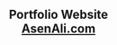 <h2 align="center">
  Portfolio Website<br/>
  <a href="http://soumya-jit.tech/" target="_blank">AsenAli.com</a>
</h2>
<div align="center">
<!--   <img alt="Demo" src="./Images/readme-img1.png" /> -->
</div>

<br/>

<center>
